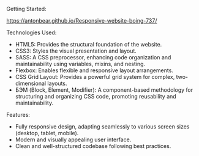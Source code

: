 Getting Started:

https://antonbear.github.io/Responsive-website-boing-737/

Technologies Used:

- HTML5: Provides the structural foundation of the website.
- CSS3: Styles the visual presentation and layout.
- SASS: A CSS preprocessor, enhancing code organization and maintainability using variables, mixins, and nesting.
- Flexbox: Enables flexible and responsive layout arrangements.
- CSS Grid Layout: Provides a powerful grid system for complex, two-dimensional layouts.
- БЭМ (Block, Element, Modifier): A component-based methodology for structuring and organizing CSS code, promoting reusability and maintainability.

Features:

- Fully responsive design, adapting seamlessly to various screen sizes (desktop, tablet, mobile).
- Modern and visually appealing user interface.
- Clean and well-structured codebase following best practices.


